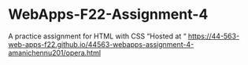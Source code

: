 # WebApps-F22-Assignment-4
A practice assignment for HTML with CSS
 “Hosted at “ https://44-563-web-apps-f22.github.io/44563-webapps-assignment-4-amanichennu201/opera.html
